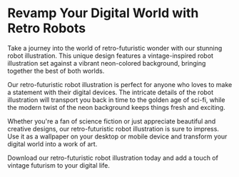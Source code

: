 <!--font:Montserrat-->

# Revamp Your Digital World with Retro Robots

Take a journey into the world of retro-futuristic wonder with our stunning robot illustration. This unique design features a vintage-inspired robot illustration set against a vibrant neon-colored background, bringing together the best of both worlds.

Our retro-futuristic robot illustration is perfect for anyone who loves to make a statement with their digital devices. The intricate details of the robot illustration will transport you back in time to the golden age of sci-fi, while the modern twist of the neon background keeps things fresh and exciting.

Whether you're a fan of science fiction or just appreciate beautiful and creative designs, our retro-futuristic robot illustration is sure to impress. Use it as a wallpaper on your desktop or mobile device and transform your digital world into a work of art.

Download our retro-futuristic robot illustration today and add a touch of vintage futurism to your digital life.

<!--

Write me markdown content of website with wallpaper:

"A retro-futuristic wallpaper featuring a vintage illustration of a robot, set against a neon-colored background."

The header of the page should not be copy of the text but rather a real content of the website which is using this wallpaper.


---


# Retro-Futuristic Wallpaper with a Vintage Robot Illustration

Transform your desktop or mobile device into a futuristic wonderland with our retro-futuristic wallpaper. This wallpaper features a vintage illustration of a robot that will take you back in time to the golden age of sci-fi.

The robot illustration is set against a neon-colored background, giving it a modern twist that will make your device stand out from the rest. The colors are vibrant and eye-catching, making this wallpaper perfect for anyone who loves bold and daring designs.

Whether you're a fan of science fiction, robots, or just love unique and creative wallpapers, this retro-futuristic design is sure to impress. Download it today and bring a touch of vintage futurism to your digital world.


---


Heading should not include word "wallpaper". The website should not be about the wallpaper itself, wallpaper is just a related background, rewrite whole content.


---


# Retro-Futuristic Robot Illustration Wallpaper

Step into a world of retro-futuristic wonder with our stunning robot illustration wallpaper. This unique design features a vintage-inspired robot illustration set against a vibrant neon-colored background, bringing together the best of both worlds.

With its eye-catching colors and bold design, this wallpaper is perfect for anyone who loves to make a statement with their digital devices. The intricate details of the robot illustration will transport you back in time to the golden age of sci-fi, while the modern twist of the neon background keeps things fresh and exciting.

Whether you're a fan of science fiction or just appreciate beautiful and creative designs, our retro-futuristic robot illustration wallpaper is sure to impress. Download it today and add a touch of vintage futurism to your desktop or mobile device.


---


Heading should not include word "wallpaper". The website should not be about the wallpaper itself, wallpaper is just a related background, rewrite whole content.


---


# Transform Your Digital World with Retro-Futuristic Robot Illustration

Take a journey into the world of retro-futuristic wonder with our stunning robot illustration. This unique design features a vintage-inspired robot illustration set against a vibrant neon-colored background, bringing together the best of both worlds.

Our retro-futuristic robot illustration is perfect for anyone who loves to make a statement with their digital devices. The intricate details of the robot illustration will transport you back in time to the golden age of sci-fi, while the modern twist of the neon background keeps things fresh and exciting.

Whether you're a fan of science fiction or just appreciate beautiful and creative designs, our retro-futuristic robot illustration is sure to impress. Use it as a wallpaper on your desktop or mobile device and transform your digital world into a work of art.

Download our retro-futuristic robot illustration today and add a touch of vintage futurism to your digital life.


---


Write me a Google font which is best fitting for the website.

Pick from the list:
- Raleway
- Cormorant Garamond
- Cinzel
- Roboto
- Orbitron
- Great Vibes
- Futura
- Open Sans
- Lato
- Montserrat
- Cabin
- Dancing Script
- Playfair Display
- Barlow Condensed
- Lobster
- Exo 2
- Poppins
- Inter
- IBM Plex Sans
- Creepster
- Cinzel Decorative
- Alegreya


Write just the font name nothing else.


---


Montserrat

-->
